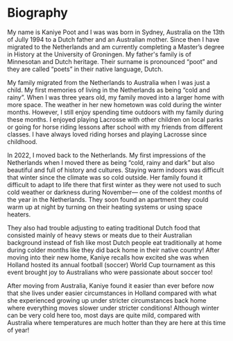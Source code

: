 # Biography
My name is Kaniye Poot and I was was born in Sydney, Australia on the 13th of Jully 1994 to a Dutch father and an Australian mother. Since then I have migrated to the Netherlands and am currently completing a Master’s degree in History at the University of Groningen. My father's family is of Minnesotan and Dutch heritage. Their surname is pronounced “poot” and they are called “poets” in their native language, Dutch.

My family migrated from the Netherlands to Australia when I was just a child. My first memories of living in the Netherlands as being “cold and rainy”. When I was three years old, my family moved into a larger home with more space. The weather in her new hometown was cold during the winter months. However, I still enjoy spending time outdoors with my family during these months. I enjoyed playing Lacrosse with other children on local parks or going for horse riding lessons after school with my friends from different classes. I have always loved riding horses and playing Lacrosse since childhood. 

In 2022, I moved back to the Netherlands. My first impressions of the Netherlands when I moved there as being “cold, rainy and dark” but also beautiful and full of history and cultures. Staying warm indoors was difficult that winter since the climate was so cold outside. Her family found it difficult to adapt to life there that first winter as they were not used to such cold weather or darkness during November— one of the coldest months of the year in the Netherlands. They soon found an apartment they could warm up at night by turning on their heating systems or using space heaters. 

They also had trouble adjusting to eating traditional Dutch food that consisted mainly of heavy stews or meats due to their Australian background instead of fish like most Dutch people eat traditionally at home during colder months like they did back home in their native country! After moving into their new home, Kaniye recalls how excited she was when Holland hosted its annual football (soccer) World Cup tournament as this event brought joy to Australians who were passionate about soccer too! 


After moving from Australia, Kaniye found it easier than ever before now that she lives under easier circumstances in Holland compared with what she experienced growing up under stricter circumstances back home where everything moves slower under stricter conditions! Although winter can be very cold here too, most days are quite mild, compared with Australia where temperatures are much hotter than they are here at this time of year!

